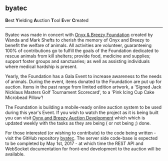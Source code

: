 ## byatec

**B**est **Y**ielding **A**uction **T**ool **E**ver **C**reated

-----

Byatec was made in concert with [Onyx & Breezy Foundation](http://www.onyxandbreezy.org/) created by Wanda
and Mark Shefts to cherish the memory of Onyx and Breezy to benefit the welfare of animals. All activities
are volunteer, guaranteeing 100% of contributions go to fulfill the goals of the Foundation dedicated 
to rescue animals from kill shelters; provide food, medicine and supplies; support foster groups and 
sanctuaries; as well as assisting individuals where medical hardship is present.

Yearly, the Foundation has a Gala Event to increase awareness to the needs of animals. During the event,
items donated to the Foundation are put up for auction. Items in the past range from limited edition artwork,
a 'Signed Jack Nicklaus Masters Golf Tournament Scorecard', to a 'Pink Icing Cup Cake Microbead Pillow'!

The Foundation is building a mobile-ready online auction system to be used during this 
year's Event. If you wish to watch the project as it is being built you can visit 
[Oynx and Breezy Auction Development](https://trello.com/b/RpqBtWv2/onyx-and-breezy-auction-development) which
which is updated weekly with the tasks as they are being ( or not being ;) done.

For those interested (or wishing to contribute) to the code being written - visit the GitHub repository 
[byatec](https://github.com/PotOfCoffee2Go/byatc). The server side code-base is expected to 
be completed by May 1st, 2017 - at which time the REST API and WebSocket documentation for front-end development
to the auction will be available.

